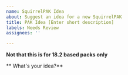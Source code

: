 ```yaml
---
name: SquirrelPAK Idea
about: Suggest an idea for a new SquirrelPAK
title: PAK Idea [Enter short description]
labels: Needs Review
assignees: ''

---
```


**Not that this is for 18.2 based packs only**

** What's your idea?**
